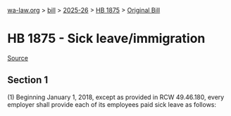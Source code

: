 [wa-law.org](/) > [bill](/bill/) > [2025-26](/bill/2025-26/) > [HB 1875](/bill/2025-26/hb/1875/) > [Original Bill](/bill/2025-26/hb/1875/1/)

# HB 1875 - Sick leave/immigration

[Source](http://lawfilesext.leg.wa.gov/biennium/2025-26/Pdf/Bills/House%20Bills/1875.pdf)

## Section 1
(1) Beginning January 1, 2018, except as provided in RCW 49.46.180, every employer shall provide each of its employees paid sick leave as follows:
